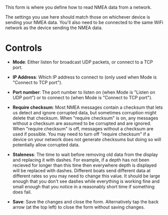 This form is where you define how to read NMEA data from a network.

The settings you use here should match those on whichever device is sending your
NMEA data. You'll also need to be connected to the same WiFi network as the
device sending the NMEA data.  

# Controls

* **Mode**: Either listen for broadcast UDP packets, or connect to a TCP port.

* **IP Address**: Which IP address to connect to (only used when Mode is
  "Connect to TCP port").

* **Port number**: The port number to listen on (when Mode is "Listen on UDP
  port") or to connect to (when Mode is "Connect to TCP port").

* **Require checksum**: Most NMEA messages contain a checksum that lets us
  detect and ignore corrupted data, but sometimes corruption might delete that
  checksum. When "require checksum" is on, any messages without a checksum are
  assumed to be corrupted and are ignored. When "require checksum" is off,
  messages without a checksum are used if possible. You may need to turn off
  "require checksum" if a device on your network does not generate checksums but
  doing so will potentially allow corrupted data.

* **Staleness**: The time to wait before removing old data from the display and
  replacing it with dashes. For example, if a depth has not been recieved for
  longer than this time then everywhere depth is displayed will be replaced with
  dashes. Different boats send different data at different rates so you may need
  to change this value. It should be large enough that you don't see dashes
  while everything is working fine and small enough that you notice in a
  reasonably short time if something does fail.

* **Save**: Save the changes and close the form. Alternatively tap the back
  arrow (at the top left) to close the form without saving changes.